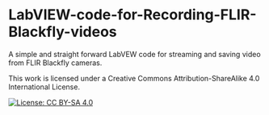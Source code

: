 # LabVIEW-code-for-Recording-FLIR-Blackfly-videos
A simple and straight forward LabVEW code for streaming and saving video from FLIR Blackfly cameras. 




This work is licensed under a Creative Commons Attribution-ShareAlike 4.0 International License.

[![License: CC BY-SA 4.0](https://img.shields.io/badge/License-CC_BY--SA_4.0-lightgrey.svg)](https://creativecommons.org/licenses/by-sa/4.0/)




